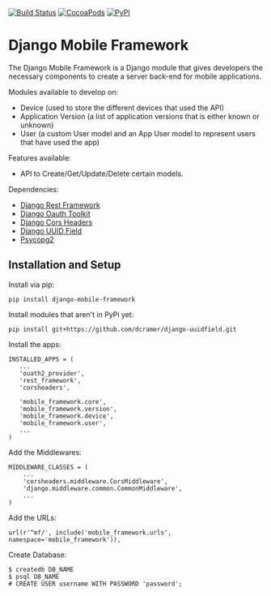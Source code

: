 [![Build Status](https://travis-ci.org/mstarinteractive/django-mobile-framework.svg?branch=master)](https://travis-ci.org/mstarinteractive/django-mobile-framework) [![CocoaPods](https://img.shields.io/badge/license-MIT-brightgreen.svg?style=flat)]() [![PyPI](https://img.shields.io/badge/pypi-1.0.0--beta-brightgreen.svg?style=flat)](https://pypi.python.org/pypi?name=django-mobile-framework&version=1.0.0-beta.3&:action=display)

Django Mobile Framework
=======================
The Django Mobile Framework is a Django module that gives developers the necessary components to create a server back-end for mobile applications.

Modules available to develop on:
- Device (used to store the different devices that used the API)
- Application Version (a list of application versions that is either known or unknown)
- User (a custom User model and an App User model to represent users that have used the app)

Features available:
- API to Create/Get/Update/Delete certain models.

Dependencies:
- [Django Rest Framework](http://www.django-rest-framework.org/)
- [Django Oauth Toolkit](https://django-oauth-toolkit.readthedocs.org/en/0.7.0/)
- [Django Cors Headers](https://github.com/ottoyiu/django-cors-headers/)
- [Django UUID Field](https://github.com/dcramer/django-uuidfield/)
- [Psycopg2](http://initd.org/psycopg/)

Installation and Setup
----------------------

Install via pip:
```
pip install django-mobile-framework
```

Install modules that aren't in PyPi yet:
```
pip install git+https://github.com/dcramer/django-uuidfield.git
```

Install the apps:
```
INSTALLED_APPS = (
   ...
   'ouath2_provider',
   'rest_framework',
   'corsheaders',
   
   'mobile_framework.core',
   'mobile_framework.version',
   'mobile_framework.device',
   'mobile_framework.user',
   ...
)
```

Add the Middlewares:
```
MIDDLEWARE_CLASSES = (
    ...
    'corsheaders.middleware.CorsMiddleware',
    'django.middleware.common.CommonMiddleware',
    ...
)
```

Add the URLs:
```
url(r'^mf/', include('mobile_framework.urls', namespace='mobile_framework')),
```

Create Database:
```
$ createdb DB_NAME
$ psql DB_NAME
# CREATE USER username WITH PASSWORD 'password';
```
